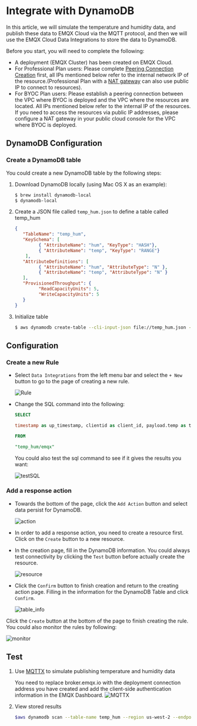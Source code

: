 # Integrate with DynamoDB

In this article, we will simulate the temperature and humidity
data, and publish these data to EMQX Cloud via the MQTT protocol, and then we will use the EMQX Cloud Data Integrations to store the data to DynamoDB.

Before you start, you will need to complete the following:

- A deployment (EMQX Cluster) has been created on EMQX Cloud.
- For Professional Plan users: Please complete [Peering Connection Creation](../deployments/vpc_peering.md) first, all IPs mentioned below refer to the internal network IP of the resource.(Professional Plan with a [NAT gateway](../vas/nat-gateway.md) can also use public IP to connect to resources).
- For BYOC Plan users: Please establish a peering connection between the VPC where BYOC is deployed and the VPC where the resources are located. All IPs mentioned below refer to the internal IP of the resources. If you need to access the resources via public IP addresses, please configure a NAT gateway in your public cloud console for the VPC where BYOC is deployed.

## DynamoDB Configuration

### Create a DynamoDB table

You could create a new DynamoDB table by the following steps:

1. Download DynamoDB locally (using Mac OS X as an example):
   
   ```bash
   $ brew install dynamodb-local
   $ dynamodb-local
   ```
   
2. Create a JSON file called `temp_hum.json` to define a table called temp_hum

   ```json
   {
      "TableName": "temp_hum",
      "KeySchema": [
            { "AttributeName": "hum", "KeyType": "HASH"},
            { "AttributeName": "temp", "KeyType": "RANGE"}
       ],
      "AttributeDefinitions": [
            { "AttributeName": "hum", "AttributeType": "N" },
            { "AttributeName": "temp", "AttributeType": "N" }
      ],
      "ProvisionedThroughput": {
            "ReadCapacityUnits": 5,
            "WriteCapacityUnits": 5
      }
   }
   ```
   
3. Initialize table

   ```bash
   $ aws dynamodb create-table --cli-input-json file://temp_hum.json --endpoint-url http://localhost:8000
   ```


## Configuration

### Create a new Rule

* Select `Data Integrations` from the left menu bar and select the `+ New` button to go to the page of creating a new rule.

   ![Rule](./_assets/dynamo_rule.png)

* Change the SQL command into the following:

   ```sql
   SELECT 
   
   timestamp as up_timestamp, clientid as client_id, payload.temp as temp, payload.hum as hum
   
   FROM
   
   "temp_hum/emqx"
   ```
   
   You could also test the sql command to see if it gives the results you want:

   ![testSQL](./_assets/dynamo_testsql.png)

### Add a response action

*   Towards the bottom of the page, click the `Add Action` button and select data persist for DynamoDB.
   
      ![action](./_assets/dynamo_action.png)

*   In order to add a response action, you need to create a resource first. Click on the `Create` button to a new resource.

*   In the creation page, fill in the DynamoDB information. You could always test connectivity by clicking the `Test` button before actually create the resource.

      ![resource](./_assets/dynamo_resource.png)

*   Click the `Confirm` button to finish creation and return to the creating action page. Filling in the information for the DynamoDB Table and click `Confirm`.

      ![table_info](./_assets/dynamo_action_done.png)

   Click the `Create` button at the bottom of the page to finish creating the rule. You could also monitor the rules by following:

   ![monitor](./_assets/dynamo_monitor.png)


## Test

1. Use [MQTTX](https://mqttx.app/) to simulate publishing temperature and humidity data

   You need to replace broker.emqx.io with the deployment connection address you have created and add the client-side authentication information in the EMQX Dashboard.
   ![MQTTX](./_assets/psql_connect.png)

2. View stored results
   
      ```bash
      $aws dynamodb scan --table-name temp_hum --region us-west-2 --endpoint-url http://localhost:8000    
      ```
